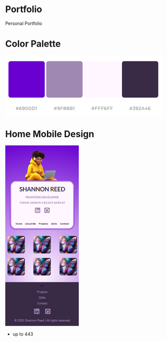 # Portfolio
Personal Portfolio

# Color Palette
![alt text](static/assets/images/portfolio-color-palette.png)


# Home Mobile Design
![Home Mobile Design](static/assets/images/home-mobile-design.png)
- up to 443